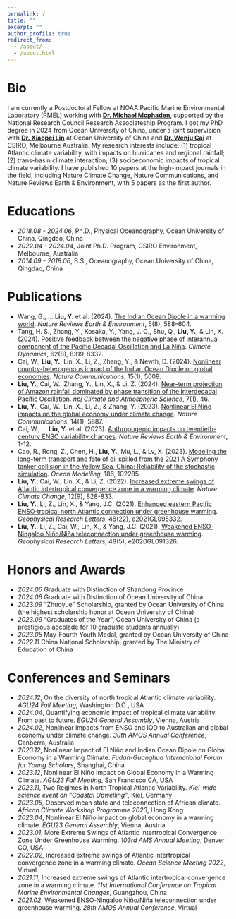 ```yaml
---
permalink: /
title: ""
excerpt: ""
author_profile: true
redirect_from: 
  - /about/
  - /about.html
---
```


# Bio
I am currently a Postdoctoral Fellow at NOAA Pacific Marine Environmental Laboratory (PMEL) working with [**Dr. Michael Mcphaden**](https://www.pmel.noaa.gov/gtmba/curriculum-vitae), supported by the National Research Council Research Associateship Program. I got my PhD degree in 2024 from Ocean University of China, under a joint supervision with [**Dr. Xiaopei Lin**](https://pol.ouc.edu.cn/2020/0526/c18667a288318/page.htm) at Ocean University of China and [**Dr. Wenju Cai**](https://www.science.org.au/profile/wenju-cai) at CSIRO, Melbourne Australia. My research interests include: (1) tropical Atlantic climate variability, with impacts on hurricanes and regional rainfall; (2) trans-basin climate interaction; (3) socioeconomic impacts of tropical climate variability. I have published 10 papers at the high-impact journals in the field, including Nature Climate Change, Nature Communications, and Nature Reviews Earth & Environment, with 5 papers as the first author.

# Educations
- *2018.08 - 2024.06*, Ph.D., Physical Oceanography, Ocean University of China, Qingdao, China
- *2022.04 - 2024.04*, Joint Ph.D. Program, CSIRO Environment, Melbourne, Australia
- *2014.09 - 2018.06*, B.S., Oceanography, Ocean University of China, Qingdao, China

# Publications 
- Wang, G., ... **Liu, Y.** et al. (2024). [The Indian Ocean Dipole in a warming world](https://www.nature.com/articles/s43017-024-00573-7). *Nature Reviews Earth & Environment*, 5(8), 588–604.
- Tang, H. S., Zhang, Y., Kosaka, Y., Yang, J. C., Shu, Q., **Liu, Y.**, & Lin, X. (2024). [Positive feedback between the negative phase of interannual component of the Pacific Decadal Oscillation and La Niña](https://link.springer.com/article/10.1007/s00382-024-07346-4). *Climate Dynamics*, 62(8), 8319-8332.
- Cai, W., **Liu, Y.**, Lin, X., Li, Z., Zhang, Y., & Newth, D. (2024). [Nonlinear country-heterogenous impact of the Indian Ocean Dipole on global economies](https://www.nature.com/articles/s41467-024-48509-5). *Nature Communications*, 15(1), 5009.
- **Liu, Y.**, Cai, W., Zhang, Y., Lin, X., & Li, Z. (2024). [Near-term projection of Amazon rainfall dominated by phase transition of the Interdecadal Pacific Oscillation](https://www.nature.com/articles/s41612-024-00587-4). *npj Climate and Atmospheric Science*, 7(1), 46.
- **Liu, Y.**, Cai, W., Lin, X., Li, Z., & Zhang, Y. (2023). [Nonlinear El Niño impacts on the global economy under climate change](https://www.nature.com/articles/s41467-023-41551-9). *Nature Communications*. 14(1), 5887.
- Cai, W., ... **Liu, Y.** et al. (2023). [Anthropogenic impacts on twentieth-century ENSO variability changes](https://www.nature.com/articles/s43017-023-00427-8). *Nature Reviews Earth & Environment*, 1-12.
- Cao, R., Rong, Z., Chen, H., **Liu, Y.**, Mu, L., & Lv, X. (2023). [Modeling the long-term transport and fate of oil spilled from the 2021 A Symphony tanker collision in the Yellow Sea, China: Reliability of the stochastic simulation](https://www.sciencedirect.com/science/article/abs/pii/S1463500323001257). *Ocean Modelling*, 186, 102285.
- **Liu, Y.**, Cai, W., Lin, X., & Li, Z. (2022). [Increased extreme swings of Atlantic intertropical convergence zone in a warming climate](https://www.nature.com/articles/s41558-022-01445-y). *Nature Climate Change*, 12(9), 828-833.
- **Liu, Y.**, Li, Z., Lin, X., & Yang, J.C. (2021). [Enhanced eastern Pacific ENSO‐tropical north Atlantic connection under greenhouse warming](https://agupubs.onlinelibrary.wiley.com/doi/full/10.1029/2021GL095332). *Geophysical Research Letters*, 48(22), e2021GL095332.
- **Liu, Y.**, Li, Z., Cai, W., Lin, X., & Yang, J.C. (2021). [Weakened ENSO‐Ningaloo Niño/Niña teleconnection under greenhouse warming](https://agupubs.onlinelibrary.wiley.com/doi/full/10.1029/2020GL091326). *Geophysical Research Letters*, 48(5), e2020GL091326.

# Honors and Awards
- *2024.06* Graduate with Distinction of Shandong Province
- *2024.06* Graduate with Distinction of Ocean University of China
- *2023.09* "Zhuoyue" Scholarship, granted by Ocean University of China (the highest scholarship honor at Ocean University of China)
- *2023.09* “Graduates of the Year”, Ocean University of China (a prestigious accolade for 10 graduate students annually)
- *2023.05* May-Fourth Youth Medal, granted by Ocean University of China
- *2022.11* China National Scholarship, granted by The Ministry of Education of China

# Conferences and Seminars
- *2024.12*, On the diversity of north tropical Atlantic climate variability. *AGU24 Fall Meeting*, Washington D.C., USA
- *2024.04*, Quantifying economic impact of tropical climate variability: From past to future. *EGU24 General Assembly*, Vienna, Austria
- *2024.02*, Nonlinear impacts from ENSO and IOD to Australian and global economy under climate change. *30th AMOS Annual Conference*, Canberra, Australia
- *2023.12*, Nonlinear Impact of El Niño and Indian Ocean Dipole on Global Economy in a Warming Climate. *Fudan-Guanghua International Forum for Young Scholars*, Shanghai, China
- *2023.12*, Nonlinear El Niño Impact on Global Economy in a Warming Climate. *AGU23 Fall Meeting*, San Francisco CA, USA
- *2023.11*, Two Regimes in North Tropical Atlantic Variability. *Kiel-wide science event on “Coastal Upwelling”*, Kiel, Germany
- *2023.05*, Observed mean state and teleconnection of African climate. *African Climate Workshop Programme 2023*, Hong Kong
- *2023.04*, Nonlinear El Niño impact on global economy in a warming climate. *EGU23 General Assembly*, Vienna, Austria
- *2023.01*, More Extreme Swings of Atlantic Intertropical Convergence Zone Under Greenhouse Warming. *103rd AMS Annual Meeting*, Denver CO, USA
- *2022.02*, Increased extreme swings of Atlantic intertropical convergence zone in a warming climate. *Ocean Science Meeting 2022*, Virtual
- *2021.11*, Increased extreme swings of Atlantic intertropical convergence zone in a warming climate. *11st International Conference on Tropical Marine Environmental Changes*, Guangzhou, China
- *2021.02*, Weakened ENSO‐Ningaloo Niño/Niña teleconnection under greenhouse warming. *28th AMOS Annual Conference*, Virtual
